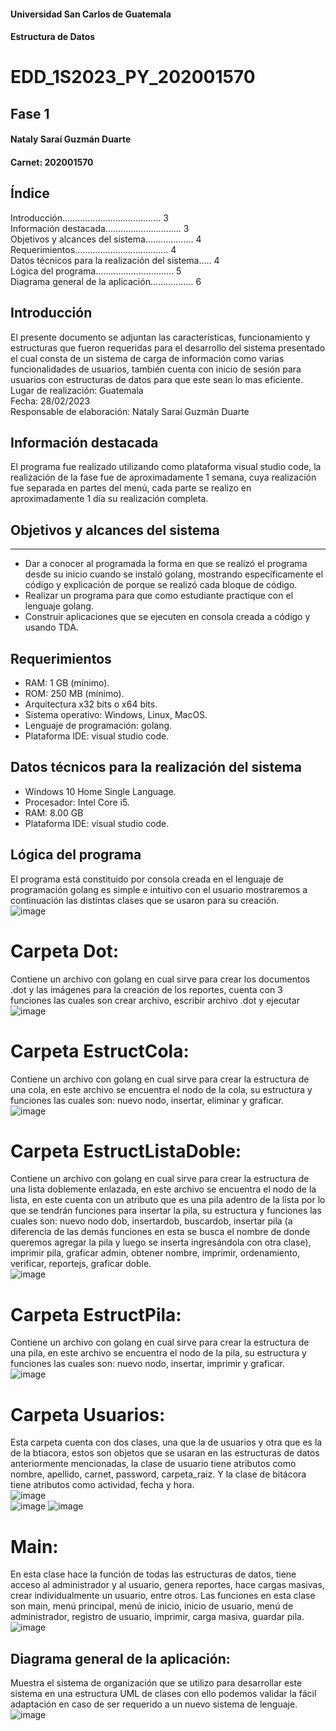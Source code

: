 #### Universidad San Carlos de Guatemala 
#### Estructura de Datos






# EDD_1S2023_PY_202001570
## Fase 1





#### Nataly Saraí Guzmán Duarte
#### Carnet: 202001570



## Índice 
Introducción.......................................	3  
Información destacada..............................	3  
Objetivos y alcances del sistema...................	4  
Requerimientos..................................... 4  
Datos técnicos para la realización del sistema.....	4  
Lógica del programa...............................	5  
Diagrama general de la aplicación.................	6

## Introducción
El presente documento se adjuntan las características, funcionamiento y estructuras que fueron requeridas para el desarrollo del sistema presentado el cual consta de un sistema de carga de información como varias funcionalidades de usuarios, también cuenta con inicio de sesión para usuarios con estructuras de datos para que este sean lo mas eficiente.  
Lugar de realización: Guatemala  
Fecha: 28/02/2023  
Responsable de elaboración: Nataly Saraí Guzmán Duarte


## Información destacada
El programa fue realizado utilizando como plataforma visual studio code, la realización de la fase fue de aproximadamente 1 semana, cuya realización fue separada en partes del menú, cada parte se realizo en aproximadamente 1 día su realización completa.



## Objetivos y alcances del sistema
------------------------------------
*	Dar a conocer al programada la forma en que se realizó el programa desde su inicio cuando se instaló golang, mostrando específicamente el código y explicación de porque se realizó cada bloque de código. 
*	 Realizar un programa para que como estudiante practique con el lenguaje golang. 
*	Construir aplicaciones que se ejecuten en consola creada a código y usando TDA.



## Requerimientos
*	RAM: 1 GB (mínimo). 
*	ROM: 250 MB (mínimo). 
*	Arquitectura x32 bits o x64 bits. 
*	Sistema operativo: Windows, Linux, MacOS. 
*	Lenguaje de programación: golang. 
*	Plataforma IDE: visual studio code.


## Datos técnicos para la realización del sistema
*	Windows 10 Home Single Language. 
*	Procesador: Intel Core i5. 
*	RAM: 8.00 GB 
*	Plataforma IDE: visual studio code.


## Lógica del programa
El programa está constituido por consola creada en el lenguaje de programación golang es simple e intuitivo con el usuario mostraremos a continuación las distintas clases que se usaron para su creación.  
![image](https://user-images.githubusercontent.com/82484670/222014956-53c422d5-edf1-44ea-a078-bf5450e74658.png)

# Carpeta Dot: 
Contiene un archivo con golang en cual sirve para crear los documentos .dot y las imágenes para la creación de los reportes, cuenta con 3 funciones las cuales son crear archivo, escribir archivo .dot y ejecutar  
![image](https://user-images.githubusercontent.com/82484670/222014992-febc6852-0ad9-42a6-9a0c-d4526ca2cc8f.png)

# Carpeta EstructCola: 
Contiene un archivo con golang en cual sirve para crear la estructura de una cola, en este archivo se encuentra el nodo de la cola, su estructura y funciones las cuales son: nuevo nodo, insertar, eliminar y graficar.  
![image](https://user-images.githubusercontent.com/82484670/222015017-a5e763a1-d851-4e90-b7a6-de94df6a8d77.png)

# Carpeta EstructListaDoble: 
Contiene un archivo con golang en cual sirve para crear la estructura de una lista doblemente enlazada, en este archivo se encuentra el nodo de la lista, en este cuenta con un atributo que es una pila adentro de la lista por lo que se tendrán funciones para insertar la pila, su estructura y funciones las cuales son: nuevo nodo dob, insertardob, buscardob, insertar pila (a diferencia de las demás funciones en esta se busca el nombre de donde queremos agregar la pila y luego se inserta ingresándola con otra clase), imprimir pila, graficar admin, obtener nombre, imprimir, ordenamiento, verificar, reportejs, graficar doble.  
![image](https://user-images.githubusercontent.com/82484670/222015054-b89221dd-1766-4f9e-838c-6f709cf8c317.png)

# Carpeta EstructPila: 
Contiene un archivo con golang en cual sirve para crear la estructura de una pila, en este archivo se encuentra el nodo de la pila, su estructura y funciones las cuales son: nuevo nodo, insertar, imprimir y graficar.   
![image](https://user-images.githubusercontent.com/82484670/222015198-7125ad0e-0691-4fbd-8348-f0a551e5abe5.png)



# Carpeta Usuarios: 
Esta carpeta cuenta con dos clases, una que la de usuarios y otra que es la de la btiacora, estos son objetos que se usaran en las estructuras de datos anteriormente mencionadas, la clase de usuario tiene atributos como nombre, apellido, carnet, password, carpeta_raiz. Y la clase de bitácora tiene atributos como actividad, fecha y hora.     
![image](https://user-images.githubusercontent.com/82484670/222015066-824790e6-492e-42e6-83bc-76f43fed4d56.png)  
![image](https://user-images.githubusercontent.com/82484670/222015133-0249935e-2b3d-4986-a419-87b58be74a9e.png)
![image](https://user-images.githubusercontent.com/82484670/222015102-241d19cd-3c7e-4240-a71a-754d1cf7d18f.png)

# Main: 
En esta clase hace la función de todas las estructuras de datos, tiene acceso al administrador y al usuario, genera reportes, hace cargas masivas, crear individualmente un usuario, entre otros. Las funciones en esta clase son main, menú principal, menú de inicio, inicio de usuario, menú de administrador, registro de usuario, imprimir, carga masiva, guardar pila.  
![image](https://user-images.githubusercontent.com/82484670/222015242-85235db5-81ab-488d-9d63-c31c59323dde.png)



## Diagrama general de la aplicación:
Muestra el sistema de organización que se utilizo para desarrollar este sistema en una estructura UML de clases con ello podemos validar la fácil adaptación en caso de ser requerido a un nuevo sistema de lenguaje.
![image](https://user-images.githubusercontent.com/82484670/222013896-4b2495f7-83e4-4167-a565-73e920b72a3b.png)

